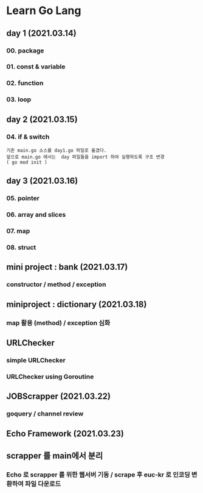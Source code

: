 # Learn Go Lang

## day 1 (2021.03.14)

### 00. package
### 01. const & variable
### 02. function
### 03. loop

## day 2 (2021.03.15)

### 04. if & switch

``` 
기존 main.go 소스를 day1.go 파일로 옮겼다.
앞으로 main.go 에서는  day 파일들을 import 하여 실행하도록 구조 변경
( go mod init )
```

## day 3 (2021.03.16)

### 05. pointer
### 06. array and slices
### 07. map
### 08. struct

## mini project : bank (2021.03.17)

### constructor / method / exception

## miniproject : dictionary (2021.03.18)

### map 활용 (method) / exception 심화

## URLChecker

### simple URLChecker

### URLChecker using Goroutine 

## JOBScrapper (2021.03.22)

### goquery / channel review

## Echo Framework (2021.03.23)

## scrapper 를 main에서 분리
### Echo 로 scrapper 를 위한 웹서버 기동 / scrape 후 euc-kr 로 인코딩 변환하여 파일 다운로드

